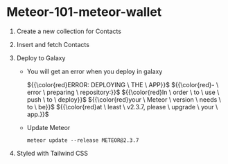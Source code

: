 # Meteor-101-meteor-wallet

1. Create a new collection for Contacts
2. Insert and fetch Contacts
3. Deploy to Galaxy

    - You will get an error when you deploy in galaxy
      
      ${{\color{red}ERROR: DEPLOYING \ THE \ APP}}$
      ${{\color{red}- \ error \ preparing \ repository:}}$
      ${{\color{red}In \ order \ to \ use \ push \ to \ deploy}}$
      ${{\color{red}your \ Meteor \ version \ needs \ to \ be}}$
      ${{\color{red}at \ least \ v2.3.7, please \ upgrade \ your \ app.}}$

    - Update Meteor
      ```
      meteor update --release METEOR@2.3.7
      ```
4. Styled with Tailwind CSS